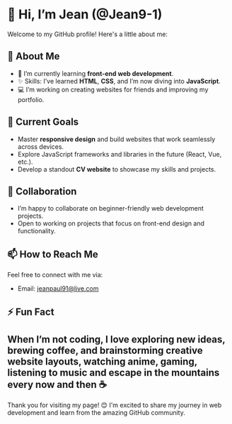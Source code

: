 # 👋 Hi, I’m Jean (@Jean9-1)

Welcome to my GitHub profile! Here's a little about me:

## 👀 About Me
- 🌱 I’m currently learning **front-end web development**.
- ✨ Skills: I’ve learned **HTML**, **CSS**, and I’m now diving into **JavaScript**.
- 💻 I’m working on creating websites for friends and improving my portfolio.

## 🎯 Current Goals
- Master **responsive design** and build websites that work seamlessly across devices.
- Explore JavaScript frameworks and libraries in the future (React, Vue, etc.).
- Develop a standout **CV website** to showcase my skills and projects.

## 🤝 Collaboration
- I’m happy to collaborate on beginner-friendly web development projects.
- Open to working on projects that focus on front-end design and functionality.

## 📫 How to Reach Me
Feel free to connect with me via:
- Email:  jeanpaul91@live.com
 

## ⚡ Fun Fact
When I’m not coding, I love exploring new ideas, brewing coffee, and brainstorming creative website layouts, watching anime, gaming, 
listening to music and escape in the mountains every now and then  ☕
---

Thank you for visiting my page! 😊 I'm excited to share my journey in web development and learn from the amazing GitHub community.
